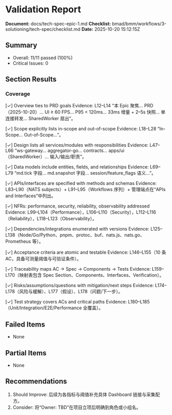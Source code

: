 # Validation Report

**Document:** docs/tech-spec-epic-1.md
**Checklist:** bmad/bmm/workflows/3-solutioning/tech-spec/checklist.md
**Date:** 2025-10-20 15:12:15Z

## Summary
- Overall: 11/11 passed (100%)
- Critical Issues: 0

## Section Results

### Coverage
[✓] Overview ties to PRD goals
Evidence: L12–L14 “本 Epic 聚焦… PRD（2025-10-20）… UI ≥ 60 FPS… P95 < 120ms… 33ms 增量 + 2–5s 快照… 单连接转发… SharedWorker 扇出”。

[✓] Scope explicitly lists in-scope and out-of-scope
Evidence: L18–L28 “In-Scope… Out-of-Scope…”。

[✓] Design lists all services/modules with responsibilities
Evidence: L47–L66 “ws-gateway… aggregator-go… contracts… apps/ui（SharedWorker）… 输入/输出/职责”。

[✓] Data models include entities, fields, and relationships
Evidence: L69–L79 “md.tick 字段… md.snapshot 字段… session/feature_flags 语义…”。

[✓] APIs/interfaces are specified with methods and schemas
Evidence: L83–L90（NATS subjects）+ L91–L95（Workflows 序列）+ 管理端点在“APIs and Interfaces”中列出。

[✓] NFRs: performance, security, reliability, observability addressed
Evidence: L99–L104（Performance），L106–L110（Security），L112–L116（Reliability），L118–L123（Observability）。

[✓] Dependencies/integrations enumerated with versions
Evidence: L125–L138（Node/Go/Python、pnpm、protoc、buf、nats.js、nats.go、Prometheus 等）。

[✓] Acceptance criteria are atomic and testable
Evidence: L146–L155（10 条 AC，具备可测量阈值与可验证条件）。

[✓] Traceability maps AC → Spec → Components → Tests
Evidence: L159–L170（映射表包含 Spec Section、Components、Interfaces、Verification）。

[✓] Risks/assumptions/questions with mitigation/next steps
Evidence: L174–L178（风险与缓解）、L177（假设）、L178（问题/下一步）。

[✓] Test strategy covers ACs and critical paths
Evidence: L180–L185（Unit/Integration/E2E/Performance 全覆盖）。

## Failed Items
- None

## Partial Items
- None

## Recommendations
1. Should Improve: 后续为各指标与阈值补充具体 Dashboard 链接与采集配方。
2. Consider: 将“Owner: TBD”在项目立项后明确到角色或小组名。
